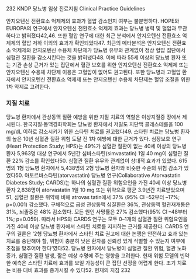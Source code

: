 232 KNDP 당뇨병 임상 진료지침 Clinical Practice Guidelines

안지오텐신 전환효소 억제제의 효과가 혈압 감소인지 여부는 불분명하다. HOPE와 EUROPA의 연구에서 안지오텐신 전환효소 억제제 효과는 당뇨병 병력 및 혈압과 무관하다고 밝혀졌다42,46. 또한 혈압 연구에 대한 최근 분석에서 안지오텐신 전환효소 억제제의 혈압 저하 이외의 효과가 확인되었다47.
최근의 메타분석은 안지오텐신 전환효소 억제제와 안지오텐신 수용체 차단제가 당뇨병 유무와 관계없이 정상 혈압 집단에서 심혈관 질환을 감소시킨다는 것을 밝혀냈다48. 이에 따라 55세 이상의 당뇨병 환자 또는 기관 손상 근거가 있는 집단에서 혈관 보호를 위한 안지오텐신 전환효소 억제제 또는 안지오텐신 수용체 차단제 이용은 고혈압이 없어도 권고된다. 또한 당뇨병과 고혈압 환자에서 안지오텐신 전환효소 억제제 또는 안지오텐신 수용체 차단제는 혈압 조절을 위한 1차 약제로 고려한다.

### 지질 치료
당뇨병 환자에서 관상동맥 질환 예방을 위한 지질 치료의 역할은 이상지질증 장에서 제시된다. 한국지질∙동맥경화학회는 당뇨병 환자에서 저밀도 지단백 콜레스테롤을 100 mg/dL 이하로 감소시키기 위한 스타틴 치료를 권고했다49.
스타틴 치료는 당뇨병 환자의 높은 10년 심혈관 질환 위험 도달 전 1차 예방에 대한 근거가 있다. 심장보호 연구(Heart Protection Study; HPS)는 49%가 심혈관 질환이 없는 40세 이상의 당뇨병 환자 5,963명 대상 연구에서 5년간 심바스타틴(simvastatin) 1일 40 mg이 심혈관 질환 22% 감소를 확인했다50. 심혈관 질환 유무와 관계없이 상대적 효과가 있었다. 615명의 1형 당뇨병 환자에서 5,438명의 2형 당뇨병 환자와 비슷한 수준의 위험 감소가 있었다50. 아토르바스타틴(atorvastatin) 당뇨병 연구(Collaborative Atorvastatin Diabetes Study; CARDS)는 하나의 심혈관 질환 위험요인을 가진 40세 이상 당뇨병 환자 2,838명이 atorvastatin 1일 10 mg 또는 위약으로 평균 3.9년간 치료받았으며51, 심혈관 질환은 위약에 비해 atrovas tatin에서 37% (95% CI –52부터 –17%; p=0.001) 감소했다. 구체적으로 급성 관상동맥 심질환은 36%, 관상동맥 혈관재개통은 31%, 뇌졸중은 48% 감소했다. 모든 원인 사망률은 27% 감소했다(95% CI –48부터 1%; p=0.059).
따라서 HPS와 CARDS 연구는 모두 0–1개의 심혈관 질환 위험요인을 가진 40세 이상 당뇨병 환자에서 스타틴 치료를 지지하는 근거를 제공한다. CARDS 연구의 결론은 ‘2형 당뇨병 환자에서 스타틴 치료 권고에 대한 논쟁은 안전하고 효과 있는 치료를 중단해야 할, 위험이 충분히 낮은 환자를 신뢰성 있게 식별할 수 있는지 여부에 초점을 맞추어야 한다’였다52.
당뇨병 환자에서 당뇨병이 심혈관 질환 위험, 혈관 노화 증가, 심혈관 질환 발생, 짧은 예상 수명에 주는 영향을 고려한다. 현재 위험 모델의 빈약한 예측은 스타틴 치료에 효과를 보일 가능성이 큰 집단 선정을 어렵게 한다. 조기 치료는 비용 대비 효과를 증가시킬 수 있다52. 현재의 지침
<PAGE>232